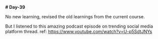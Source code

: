 **# Day-39**

No new learning, revised the old learnings from the current course.

But I listened to this amazing podcast episode on trending social media platform thread. 
ref: https://www.youtube.com/watch?v=U-p5SdtJNYs
